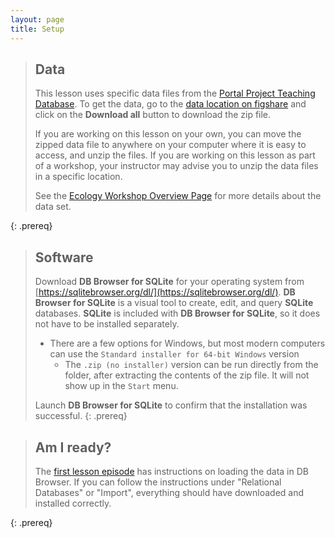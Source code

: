 ```yaml
---
layout: page
title: Setup
---
```


> ## Data
> This lesson uses specific data files from the [Portal Project Teaching Database](https://figshare.com/articles/Portal_Project_Teaching_Database/1314459). To 
> get the data, go to the [data location on figshare](https://figshare.com/articles/Portal_Project_Teaching_Database/1314459) and click on the **Download all** button to download the zip file. 
> 
> If you are working on this lesson on your own, you can move the zipped data file to 
> anywhere on your computer where it is easy to access, and unzip the files. If you 
> are working on this lesson as part of a workshop, your instructor may advise you 
> to unzip the data files in a specific location. 
> 
> See the 
> [Ecology Workshop Overview Page](https://datacarpentry.org/ecology-workshop/) for more details about the data set. 
> 
{: .prereq}


> ## Software
> 
> Download **DB Browser for SQLite** for your operating system 
> from [https://sqlitebrowser.org/dl/](https://sqlitebrowser.org/dl/). 
> **DB Browser for SQLite** is a visual tool to create, edit, and 
> query **SQLite** databases. **SQLite** is included with **DB Browser 
> for SQLite**, so it does not have to be installed separately.
> * There are a few options for Windows, but most modern computers can use the `Standard installer for 64-bit Windows` version
>   * The `.zip (no installer)` version can be run directly from the folder, after extracting the contents of the zip file. It will not show up in the `Start` menu.
> 
> Launch **DB Browser for SQLite** to confirm that the installation was successful. 
{: .prereq}

> ## Am I ready? 
> 
> The [first lesson episode](/sql-ecology-lesson/00-sql-introduction/index.html) has instructions
> on loading the data in DB Browser. If you can follow the instructions under "Relational
> Databases" or "Import", everything should have downloaded and installed correctly. 
> 
{: .prereq}
